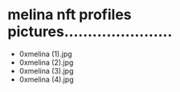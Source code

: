 # melina nft profiles pictures.......................
- 0xmelina (1).jpg
- 0xmelina (2).jpg
- 0xmelina (3).jpg
- 0xmelina (4).jpg
